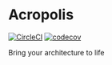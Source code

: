 # Acropolis

[![CircleCI](https://circleci.com/gh/EphyraSoftware/Acropolis.svg?style=shield)](https://circleci.com/gh/EphyraSoftware/Acropolis)
[![codecov](https://codecov.io/gh/EphyraSoftware/Acropolis/branch/feature/35-set-up-testing/graph/badge.svg)](https://codecov.io/gh/EphyraSoftware/Acropolis)

Bring your architecture to life

